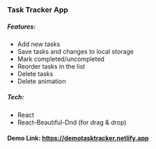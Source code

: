 ### Task Tracker App

##### Features:
* Add new tasks
* Save tasks and changes to local storage
* Mark completed/uncompleted
* Reorder tasks in the list
* Delete tasks
* Delete animation

##### Tech:
* React
* React-Beautiful-Dnd (for drag & drop)


#### Demo Link: https://demotasktracker.netlify.app
